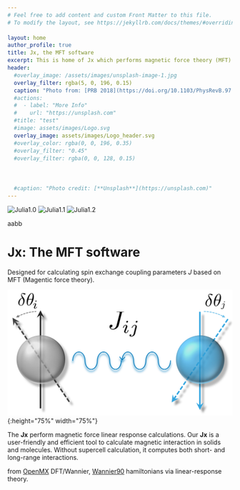 ```yaml
---
# Feel free to add content and custom Front Matter to this file.
# To modify the layout, see https://jekyllrb.com/docs/themes/#overriding-theme-defaults

layout: home
author_profile: true
title: Jx, the MFT software
excerpt: This is home of Jx which performs magnetic force theory (MFT) calculation.
header:
  #overlay_image: /assets/images/unsplash-image-1.jpg
  overlay_filter: rgba(5, 0, 196, 0.15)
  caption: "Photo from: [PRB 2018](https://doi.org/10.1103/PhysRevB.97.125132)"
  #actions:
  #  - label: "More Info"
  #    url: "https://unsplash.com"
  #title: "test"
  #image: assets/images/Logo.svg
  overlay_image: assets/images/Logo_header.svg
  #overlay_color: rgba(0, 0, 196, 0.35)
  #overlay_filter: "0.45"
  #overlay_filter: rgba(0, 0, 128, 0.15)
  
  

  #caption: "Photo credit: [**Unsplash**](https://unsplash.com)"
---
```

![Julia1.0](https://img.shields.io/badge/Julia-1.0-blue.svg?longCache=true)  ![Julia1.1](https://img.shields.io/badge/Julia-1.1-blue.svg?longCache=true) ![Julia1.2](https://img.shields.io/badge/Julia-1.2-blue.svg?longCache=true) 

aabb


# **Jx**: The MFT software
Designed for calculating spin exchange coupling parameters *J* based on MFT (Magentic force theory).

![Logo](assets/images/Logo.svg){:height="75%" width="75%"}



The **Jx** perform magnetic force linear response calculations. 
Our **Jx** is a user-friendly and efficient tool to calculate magnetic interaction in solids and molecules. Without supercell calculation, it computes both short- and long-range interactions.

from [OpenMX](http://www.openmx-square.org/) DFT/Wannier, [Wannier90](http://www.wannier.org/) hamiltonians via linear-response theory.
